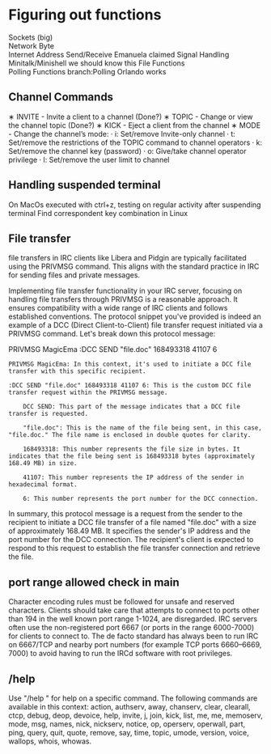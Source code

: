 #	Figuring out functions
Sockets (big)		
Network Byte		
Internet Address
Send/Receive						Emanuela			claimed
Signal Handling						Minitalk/Minishell	we should know this
File Functions		
Polling Functions	branch:Polling	Orlando				works

##  Channel Commands 

∗ INVITE - Invite a client to a channel (Done?)
∗ TOPIC - Change or view the channel topic (Done?)
∗ KICK - Eject a client from the channel
∗ MODE - Change the channel’s mode:
    · i: Set/remove Invite-only channel
    · t: Set/remove the restrictions of the TOPIC command to channel operators
    · k: Set/remove the channel key (password)
    · o: Give/take channel operator privilege
    · l: Set/remove the user limit to channel

## Handling suspended terminal

On MacOs executed with ctrl+z, testing on regular activity after suspending terminal
Find correspondent key combination in Linux


## File transfer
file transfers in IRC clients like Libera and Pidgin are typically facilitated using the PRIVMSG command.
This aligns with the standard practice in IRC for sending files and private messages.

Implementing file transfer functionality in your IRC server, focusing on handling file transfers through PRIVMSG is a reasonable approach. It ensures compatibility with a wide range of IRC clients and follows established conventions.
The protocol snippet you've provided is indeed an example of a DCC (Direct Client-to-Client) file transfer request initiated via a PRIVMSG command. Let's break down this protocol message:

PRIVMSG MagicEma :DCC SEND "file.doc" 168493318 41107 6

    PRIVMSG MagicEma: In this context, it's used to initiate a DCC file transfer with this specific recipient.

    :DCC SEND "file.doc" 168493318 41107 6: This is the custom DCC file transfer request within the PRIVMSG message.
    
        DCC SEND: This part of the message indicates that a DCC file transfer is requested.

        "file.doc": This is the name of the file being sent, in this case, "file.doc." The file name is enclosed in double quotes for clarity.

        168493318: This number represents the file size in bytes. It indicates that the file being sent is 168493318 bytes (approximately 168.49 MB) in size.

        41107: This number represents the IP address of the sender in hexadecimal format.

        6: This number represents the port number for the DCC connection.

In summary, this protocol message is a request from the sender to the recipient to initiate a DCC file transfer of a file named "file.doc" with a size of approximately 168.49 MB. It specifies the sender's IP address and the port number for the DCC connection. The recipient's client is expected to respond to this request to establish the file transfer connection and retrieve the file.

## port range allowed check in main
Character encoding rules must be followed for unsafe and reserved characters. Clients should take care that attempts to connect to ports other than 194 in the well known port range 1-1024, are disregarded. IRC servers often use the non-registered port 6667 (or ports in the range 6000-7000) for clients to connect to.
The de facto standard has always been to run IRC on 6667/TCP and nearby port numbers (for example TCP ports 6660–6669, 7000) to avoid having to run the IRCd software with root privileges. 

## /help
Use "/help <command>" for help on a specific command.
The following commands are available in this context:
action, authserv, away, chanserv, clear, clearall, ctcp, debug, deop, devoice, help, invite, j, join, kick, list, me, me, memoserv, mode, msg, names, nick, nickserv, notice, op, operserv, operwall, part, ping, query, quit, quote, remove, say, time, topic, umode, version, voice, wallops, whois, whowas.
